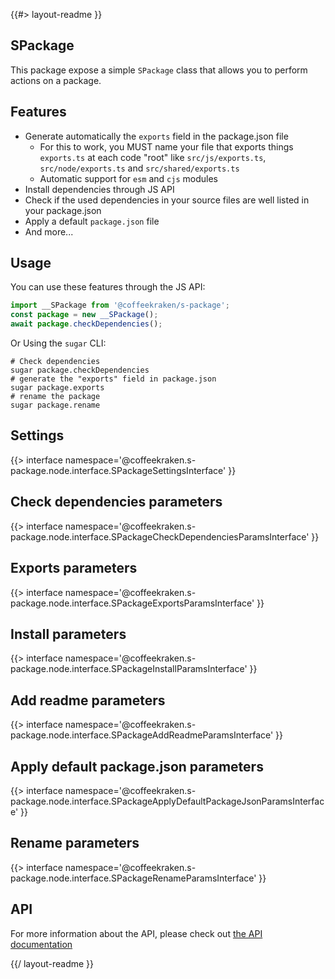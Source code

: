 <!--
/**
 * @name            README
 * @namespace       doc
 * @type            Markdown
 * @platform        md
 * @status          wip
 * @menu            Documentation           /doc/readme
 *
 * @since           2.0.0
 * @author    Olivier Bossel <olivier.bossel@gmail.com> (https://coffeekraken.io)
 */
-->

{{#> layout-readme }}

## SPackage

This package expose a simple `SPackage` class that allows you to perform actions on a package.

## Features

-   Generate automatically the `exports` field in the package.json file
    -   For this to work, you MUST name your file that exports things `exports.ts` at each code "root" like `src/js/exports.ts`, `src/node/exports.ts` and `src/shared/exports.ts`
    -   Automatic support for `esm` and `cjs` modules
-   Install dependencies through JS API
-   Check if the used dependencies in your source files are well listed in your package.json
-   Apply a default `package.json` file
-   And more...

## Usage

You can use these features through the JS API:

```js
import __SPackage from '@coffeekraken/s-package';
const package = new __SPackage();
await package.checkDependencies();
```

Or Using the `sugar` CLI:

```shell
# Check dependencies
sugar package.checkDependencies
# generate the "exports" field in package.json
sugar package.exports
# rename the package
sugar package.rename
```

## Settings

{{> interface namespace='@coffeekraken.s-package.node.interface.SPackageSettingsInterface' }}

## Check dependencies parameters

{{> interface namespace='@coffeekraken.s-package.node.interface.SPackageCheckDependenciesParamsInterface' }}

## Exports parameters

{{> interface namespace='@coffeekraken.s-package.node.interface.SPackageExportsParamsInterface' }}

## Install parameters

{{> interface namespace='@coffeekraken.s-package.node.interface.SPackageInstallParamsInterface' }}

## Add readme parameters

{{> interface namespace='@coffeekraken.s-package.node.interface.SPackageAddReadmeParamsInterface' }}

## Apply default package.json parameters

{{> interface namespace='@coffeekraken.s-package.node.interface.SPackageApplyDefaultPackageJsonParamsInterface' }}

## Rename parameters

{{> interface namespace='@coffeekraken.s-package.node.interface.SPackageRenameParamsInterface' }}

## API

For more information about the API, please check out [the API documentation](/api/@coffeekraken.s-package.node.SPackage)

{{/ layout-readme }}
